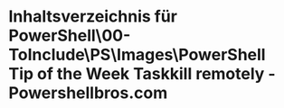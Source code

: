# Inhaltsverzeichnis für PowerShell\00-ToInclude\PS\Images\PowerShell Tip of the Week Taskkill remotely - Powershellbros.com


